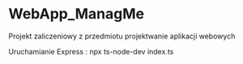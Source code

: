 # WebApp_ManagMe
Projekt zaliczeniowy z przedmiotu projektwanie aplikacji webowych 


Uruchamianie Express :
npx ts-node-dev index.ts